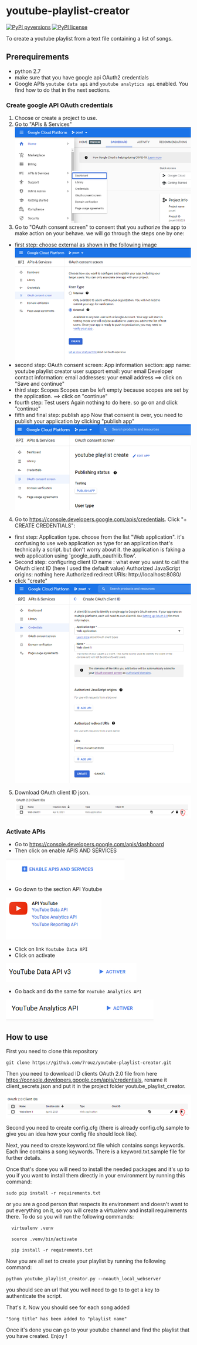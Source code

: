 # youtube-playlist-creator
[![PyPI pyversions](https://img.shields.io/badge/python-2.7-green)](https://www.python.org/downloads/release/python-2712/) [![PyPI license](https://img.shields.io/badge/licence-GPL3-green)](LICENSE)

To create a youtube playlist from a text file containing a list of songs. 

## Prerequirements
- python 2.7
- make sure that you have google api OAuth2 credentials
- Google APIs ```youtube data api``` and ```youtube analytics api``` enabled. 
You find how to do that in the next sections.

### Create google API OAuth credentials
1. Choose or create a project to use.
2. Go to "APIs & Services" 
  ![APIs and Services](/img/apis_services.PNG?raw=true)
3. Go to "OAuth consent screen" to consent that you authorize the app to make action on your behave.
  we will go through the steps one by one:
  - first step: choose external as shown in the following image
    ![External application](/img/oauth_external_app.PNG?raw=true)
  - second step: OAuth consent screen:
    App information section:
      app name: youtube playlist creator
      user support email: your email
    Developer contact information:
      email addresses: your email address
    ==> click on "Save and continue"
  - third step: Scopes
    Scopes can be left empty because scopes are set by the application.
    ==> click on "continue"
  - fourth step: Test users
    Again nothing to do here. so go on and click "continue"
  - fifth and final step: publish app
    Now that consent is over, you need to publish your application by clicking "publish app"
    ![Publish application](/img/publish.PNG?raw=true)
4. Go to https://console.developers.google.com/apis/credentials. Click "+ CREATE CREDENTIALS":
  - first step: Application type.
    choose from the list "Web application". it's confusing to use web application as type for an application that's technically a script. but don't worry about it. the application is faking a web application using 'google_auth_oauthlib.flow'.
  - Second step: configuring client ID
    name : what ever you want to call the OAuth client ID (here I used the default value)
    Authorized JavaScript origins: nothing here
    Authorized redirect URIs: http://localhost:8080/
  - click "create"
    ![Create OAuth creds](/img/OAuth_creation.PNG?raw=true)
5. Download OAuth client ID json.
  ![Download OAuth creds](/img/download_OAuth_client_id.PNG?raw=true)

### Activate APIs
- Go to https://console.developers.google.com/apis/dashboard
- Then click on enable APIS AND SERVICES

![enable api menu](/img/enableAPI.PNG?raw=true)

- Go down to the section API Youtube

![youtube api section](/img/youtubeAPI.PNG?raw=true)

- Click on link ```Youtube Data API```
- Click on activate 

![activate Youtube data API](/img/enable_youtube_data_api.PNG?raw=true)

- Go back and do the same for ```YouTube Analytics API```

![activate Youtube analytics API](/img/youtube_analytics_API.PNG?raw=true)

## How to use 
First you need to clone this repository
```shell
git clone https://github.com/7rouz/youtube-playlist-creator.git
```

Then you need to download ID clients OAuth 2.0 file from here https://console.developers.google.com/apis/credentials, rename it client_secrets.json and put it in the project folder youtube_playlist_creator. 

![Download credentials](/img/download_OAuth_client_id.PNG?raw=true)

Second you need to create config.cfg (there is already config.cfg.sample to give you an idea how your config file should look like).

Next, you need to create keyword.txt file which contains songs keywords. Each line contains a song keywords. There is a keyword.txt.sample file for further details.

Once that's done you will need to install the needed packages and it's up to you if you want to install them directly in your environment by running this command:
```shell
sudo pip install -r requirements.txt
```
or you are a good person that respects its environment and doesn't want to put everything on it, so you will create a virtualenv and install requirements there. To do so you will run the following commands:
```shell
  virtualenv .venv
```
```shell
  source .venv/bin/activate
```
```shell
  pip install -r requirements.txt 
```

Now you are all set to create your playlist by running the following command:
```shell
python youtube_playlist_creator.py --noauth_local_webserver
```
you should see an url that you well need to go to to get a key to authenticate the script.

That's it. 
Now you should see for each song added
````
"Song title" has been added to "playlist name"
````

Once it's done you can go to your youtube channel and find the playlist that you have created.
Enjoy !